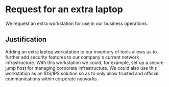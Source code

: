 # Request for an extra laptop

We request an extra workstation for use in our business operations.

## Justification
Adding an extra laptop workstation to our inventory of tools allows us to further add security features to our company's current network infrastructure. With this workstation we could, for example, set up a secure jump host for managing corporate infrastructure. We could also use this workstation as an IDS/IPS solution so as to only allow trusted and official communications within corporate networks.
